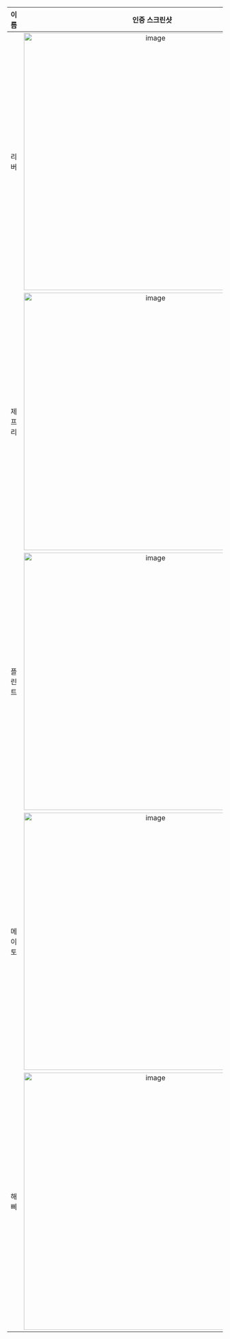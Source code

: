 | **이름** | **인증 스크린샷** |
|:--------:|:-----------------:|
| 리버   | <img width="600" alt="image" src="https://github.com/user-attachments/assets/b23eb9a7-ef4c-4144-a8b0-ed4a6e33bb1f" /> |
| 제프리 | <img width="600" alt="image" src="https://github.com/user-attachments/assets/6e8ca2ed-d819-4a16-bb11-1b6c6c836931" /> |
| 플린트 | <img width="600" alt="image" src="https://github.com/user-attachments/assets/b23eb9a7-ef4c-4144-a8b0-ed4a6e33bb1f" /> |
| 메이토 | <img width="600" alt="image" src="https://github.com/user-attachments/assets/e86a0e1a-8fcc-4349-98c4-abd6b46a4b54" />|
| 해삐 | <img width="600" alt="image" src="https://github.com/user-attachments/assets/dc18fbe8-3622-4708-9200-611f10ceb731" /> |
